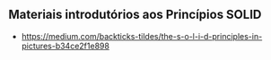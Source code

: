 ## Materiais introdutórios aos Princípios SOLID 

- https://medium.com/backticks-tildes/the-s-o-l-i-d-principles-in-pictures-b34ce2f1e898
